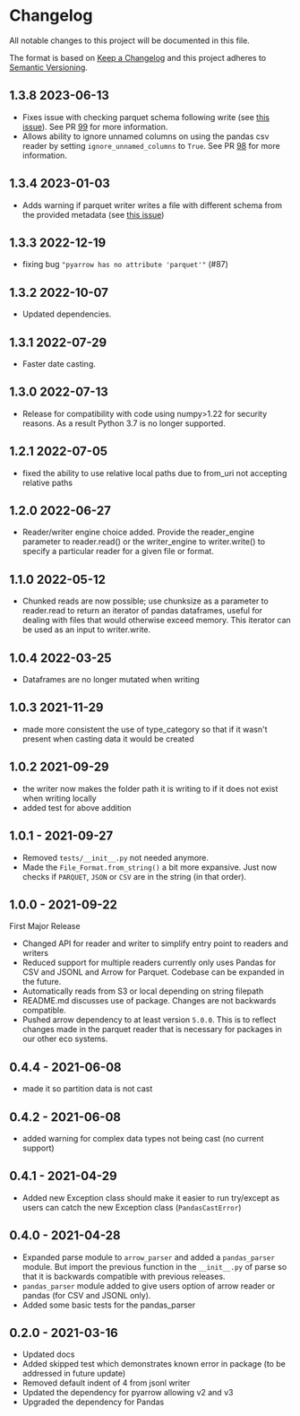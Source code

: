 # Changelog
All notable changes to this project will be documented in this file.

The format is based on [Keep a Changelog](http://keepachangelog.com/en/1.0.0/)
and this project adheres to [Semantic Versioning](http://semver.org/spec/v2.0.0.html).


## 1.3.8 2023-06-13

- Fixes issue with checking parquet schema following write
  (see [this issue](https://github.com/moj-analytical-services/mojap-arrow-pd-parser/issues/96)). See PR [99](https://github.com/moj-analytical-services/mojap-arrow-pd-parser/pull/99) for more
  information.
- Allows ability to ignore unnamed columns on using the pandas csv
  reader by setting `ignore_unnamed_columns` to `True`. See PR [98](https://github.com/moj-analytical-services/mojap-arrow-pd-parser/pull/99) for more information.

## 1.3.4 2023-01-03

- Adds warning if parquet writer writes a file with different schema from the provided metadata (see [this issue](https://github.com/apache/arrow/issues/15032))
## 1.3.3 2022-12-19

- fixing bug `"pyarrow has no attribute 'parquet'"` (#87)
## 1.3.2 2022-10-07
- Updated dependencies.

## 1.3.1 2022-07-29
- Faster date casting.

## 1.3.0 2022-07-13
- Release for compatibility with code using numpy>1.22 for security reasons. As a result Python 3.7 is no longer supported.

## 1.2.1 2022-07-05
- fixed the ability to use relative local paths due to from_uri not accepting relative paths

## 1.2.0 2022-06-27
- Reader/writer engine choice added. Provide the reader_engine parameter to reader.read() or the writer_engine to writer.write() to specify a particular reader for a given file or format.

## 1.1.0 2022-05-12
- Chunked reads are now possible; use chunksize as a parameter to reader.read to return an iterator of pandas dataframes, useful for dealing with files that would otherwise exceed memory. This iterator can be used as an input to writer.write.

## 1.0.4 2022-03-25
- Dataframes are no longer mutated when writing

## 1.0.3 2021-11-29
- made more consistent the use of type_category so that if it wasn't present when casting data it would be created

## 1.0.2 2021-09-29
- the writer now makes the folder path it is writing to if it does not exist when writing locally
- added test for above addition

## 1.0.1 - 2021-09-27

- Removed `tests/__init__.py` not needed anymore.
- Made the `File_Format.from_string()` a bit more expansive. Just now checks if `PARQUET`, `JSON` or `CSV` are in the string (in that order).

## 1.0.0 - 2021-09-22

First Major Release

- Changed API for reader and writer to simplify entry point to readers and writers
- Reduced support for multiple readers currently only uses Pandas for CSV and JSONL and Arrow for Parquet. Codebase can be expanded in the future.
- Automatically reads from S3 or local depending on string filepath
- README.md discusses use of package. Changes are not backwards compatible.
- Pushed arrow dependency to at least version `5.0.0`. This is to reflect changes made in the parquet reader that is necessary for packages in our other eco systems.

## 0.4.4 - 2021-06-08

- made it so partition data is not cast

## 0.4.2 - 2021-06-08

- added warning for complex data types not being cast (no current support)

## 0.4.1 - 2021-04-29

- Added new Exception class should make it easier to run try/except as users can catch the new Exception class (`PandasCastError`)

## 0.4.0 - 2021-04-28

- Expanded parse module to `arrow_parser` and added a `pandas_parser` module. But import the previous function in the `__init__.py` of parse so that it is backwards compatible with previous releases.
- `pandas_parser` module added to give users option of arrow reader or pandas (for CSV and JSONL only).
- Added some basic tests for the pandas_parser

## 0.2.0 - 2021-03-16

- Updated docs
- Added skipped test which demonstrates known error in package (to be addressed in future update)
- Removed default indent of 4 from jsonl writer
- Updated the dependency for pyarrow allowing v2 and v3
- Upgraded the dependency for Pandas
